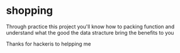 # shopping
Through practice this project you'll know how to packing function and understand what the good the data stracture bring the benefits to you 

Thanks for hackeris to helpping me
